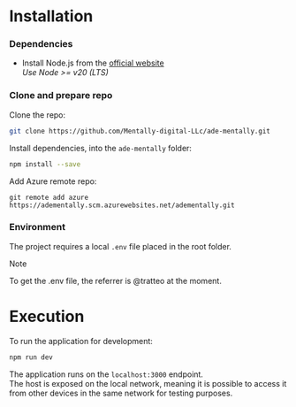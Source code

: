 # Installation

### Dependencies

-   Install Node.js from the [official website](https://nodejs.org/en/download/package-manager)  
    _Use Node >= v20 (LTS)_

### Clone and prepare repo

Clone the repo:

```sh
git clone https://github.com/Mentally-digital-LLc/ade-mentally.git
```

Install dependencies, into the `ade-mentally` folder:

```sh
npm install --save
```

Add Azure remote repo:

```
git remote add azure https://adementally.scm.azurewebsites.net/adementally.git
```

### Environment

The project requires a local `.env` file placed in the root folder.

> [!NOTE]
> To get the .env file, the referrer is @tratteo at the moment.

# Execution

To run the application for development:

```sh
npm run dev
```

The application runs on the `localhost:3000` endpoint.  
The host is exposed on the local network, meaning it is possible to access it from other devices in the same network for testing purposes.
